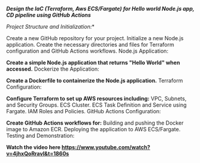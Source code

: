 ***Design the IaC (Terraform, Aws ECS/Fargate) for Hello world Node.js app, CD pipeline using GitHub Actions***

*Project Structure and Initialization:**

Create a new GitHub repository for your project.
Initialize a new Node.js application.
Create the necessary directories and files for Terraform configuration and GitHub Actions workflows.
Node.js Application:

**Create a simple Node.js application that returns "Hello World" when accessed.**
Dockerize the Application:

**Create a Dockerfile to containerize the Node.js application.**
Terraform Configuration:

**Configure Terraform to set up AWS resources including:**
VPC, Subnets, and Security Groups.
ECS Cluster.
ECS Task Definition and Service using Fargate.
IAM Roles and Policies.
GitHub Actions Configuration:

**Create GitHub Actions workflows for:**
Building and pushing the Docker image to Amazon ECR.
Deploying the application to AWS ECS/Fargate.
Testing and Demonstration:






**Watch the video here
https://www.youtube.com/watch?v=4jhxQoRravI&t=1860s**
